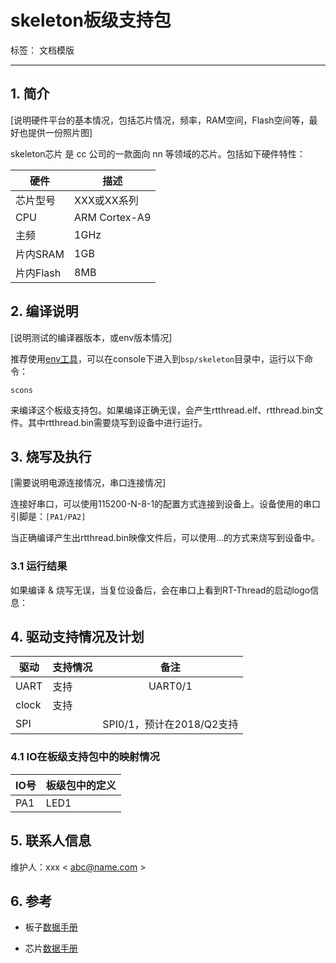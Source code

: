 # skeleton板级支持包

标签： 文档模版

---

## 1. 简介

[说明硬件平台的基本情况，包括芯片情况，频率，RAM空间，Flash空间等，最好也提供一份照片图]

skeleton芯片 是 cc 公司的一款面向 nn 等领域的芯片。包括如下硬件特性：

| 硬件 | 描述 |
| -- | -- |
|芯片型号| XXX或XX系列 |
|CPU| ARM Cortex-A9 |
|主频| 1GHz |
|片内SRAM| 1GB |
|片内Flash| 8MB |

## 2. 编译说明

[说明测试的编译器版本，或env版本情况]

推荐使用[env工具][1]，可以在console下进入到`bsp/skeleton`目录中，运行以下命令：

`scons`

来编译这个板级支持包。如果编译正确无误，会产生rtthread.elf、rtthread.bin文件。其中rtthread.bin需要烧写到设备中进行运行。

## 3. 烧写及执行

[需要说明电源连接情况，串口连接情况]

连接好串口，可以使用115200-N-8-1的配置方式连接到设备上。设备使用的串口引脚是：`[PA1/PA2]`

当正确编译产生出rtthread.bin映像文件后，可以使用...的方式来烧写到设备中。

### 3.1 运行结果

如果编译 & 烧写无误，当复位设备后，会在串口上看到RT-Thread的启动logo信息：

## 4. 驱动支持情况及计划

| 驱动 | 支持情况  |  备注  |
| ------ | ----  | :------:  |
| UART | 支持 | UART0/1 |
| clock | 支持 |  |
| SPI |  | SPI0/1，预计在2018/Q2支持 |

### 4.1 IO在板级支持包中的映射情况

| IO号 | 板级包中的定义 |
| -- | -- |
| PA1 | LED1 |

## 5. 联系人信息

维护人：xxx < abc@name.com >

## 6. 参考

* 板子[数据手册][2]
* 芯片[数据手册][3]

  [1]: https://www.rt-thread.org/page/download.html
  [2]: http://abc.com/datasheet.pdf
  [3]: http://abc.com/um.pdf
